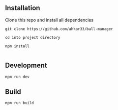 ## Installation

Clone this repo and install all dependencies

```
git clone https://github.com/ahkar33/ball-manager
  
cd into project directory
  
npm install
  
```

## Development
```
npm run dev

```
## Build
```
npm run build
```

